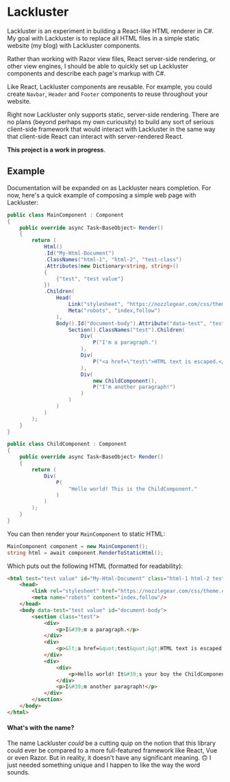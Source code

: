 # Lackluster
Lackluster is an experiment in building a React-like HTML renderer in C#. My goal with Lackluster is to replace all HTML files in a simple static website (my blog) with Lackluster components. 

Rather than working with Razor view files, React server-side rendering, or other view engines, I should be able to quickly set up Lackluster components and describe each page's markup with C#.

Like React, Lackluster components are reusable. For example, you could create `Navbar`, `Header` and `Footer` components to reuse throughout your website. 

Right now Lackluster only supports static, server-side rendering. There are no plans (beyond perhaps my own curiousity) to build any sort of serious client-side framework that would interact with Lackluster in the same way that client-side React can interact with server-rendered React.

**This project is a work in progress**.

## Example

Documentation will be expanded on as Lackluster nears completion. For now, here's a quick example of composing a simple web page with Lackluster:

```cs
public class MainComponent : Component
{
    public override async Task<BaseObject> Render()
    {
        return (
            Html()
            .Id("My-Html-Document")
            .ClassNames("html-1", "html-2", "test-class")
            .Attributes(new Dictionary<string, string>() 
            { 
                {"test", "test value"} 
            })
            .Children(
                Head(
                    Link("stylesheet", "https://nozzlegear.com/css/theme.css"),
                    Meta("robots", "index,follow")
                ),
                Body().Id("document-body").Attribute("data-test", "test value").Children(
                    Section().ClassNames("test").Children(
                        Div(
                            P("I'm a paragraph.")
                        ),
                        Div(
                            P("<a href=\"test\">HTML text is escaped.</a>")
                        ),
                        Div(
                            new ChildComponent(),
                            P("I'm another paragraph!")
                        )
                    )
                )
            )
        );
    }
}

public class ChildComponent : Component
{
    public override async Task<BaseObject> Render()
    {
        return (
            Div(
                P(
                    "Hello world! This is the ChildComponent."
                )
            )
        );
    }
}
```

You can then render your `MainComponent` to static HTML:

```cs
MainComponent component = new MainComponent();
string html = await component.RenderToStaticHtml();
```

Which puts out the following HTML (formatted for readability):

```html
<html test="test value" id="My-Html-Document" class="html-1 html-2 test-class">
    <head>
        <link rel="stylesheet" href="https://nozzlegear.com/css/theme.css"/>
        <meta name="robots" content="index,follow"/>
    </head>
    <body data-test="test value" id="document-body">
        <section class="test">
            <div>
                <p>I&#39;m a paragraph.</p>
            </div>
            <div>
                <p>&lt;a href=&quot;test&quot;&gt;HTML text is escaped.&lt;/a&gt</p>
            </div>
            <div>
                <div>
                    <p>Hello world! It&#39;s your boy the ChildComponent.</p>
                </div>
                <p>I&#39;m another paragraph!</p>
            </div>
        </section>
    </body>
</html>
```

#### What's with the name?

The name Lackluster *could* be a cutting quip on the notion that this library could ever be compared to a more full-featured framework like React, Vue or even Razor. But in reality, it doesn't have any significant meaning. 🙃 I just needed something unique and I happen to like the way the word sounds. 